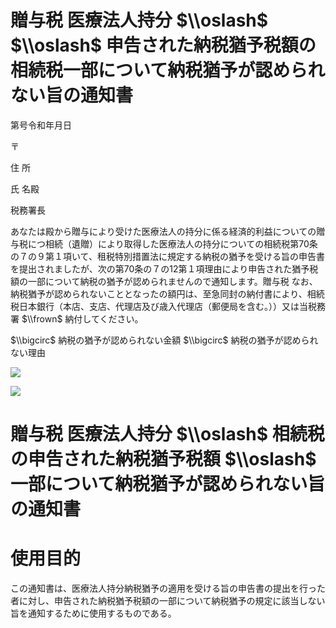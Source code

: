 # 贈与税 医療法人持分 $\\oslash$ $\\oslash$ 申告された納税猶予税額の相続税一部について納税猶予が認められない旨の通知書

第号令和年月日

〒

住 所

氏 名殿

税務署長

あなたは殿から贈与により受けた医療法人の持分に係る経済的利益についての贈与税につ相続（遺贈）により取得した医療法人の持分についての相続税第70条の７の９第１項いて、租税特別措置法に規定する納税の猶予を受ける旨の申告書を提出されましたが、次の第70条の７の12第１項理由により申告された猶予税額の一部について納税の猶予が認められませんので通知します。贈与税 なお、納税猶予が認められないこととなったの額円は、至急同封の納付書により、相続税日本銀行（本店、支店、代理店及び歳入代理店（郵便局を含む。））又は当税務署 $\\frown$ 納付してください。

$\\bigcirc$ 納税の猶予が認められない金額 $\\bigcirc$ 納税の猶予が認められない理由

![](https://www.nta.go.jp/tmp/b25a37ba-3680-4dc6-af0b-c404488080e9/images/37a4b9e6f1207dbe3e29cf12abcb8b0c61b18bb64d1c2273be95cd6bf98468b9.jpg)

![](https://www.nta.go.jp/tmp/b25a37ba-3680-4dc6-af0b-c404488080e9/images/2d989cf0e65bbe4ee090741fdcc6c6ca6cac5c5607fa485b69667c348d6907cc.jpg)

# 贈与税 医療法人持分 $\\oslash$ 相続税の申告された納税猶予税額 $\\oslash$ 一部について納税猶予が認められない旨の通知書

# 使用目的

この通知書は、医療法人持分納税猶予の適用を受ける旨の申告書の提出を行った者に対し、申告された納税猶予税額の一部について納税猶予の規定に該当しない旨を通知するために使用するものである。